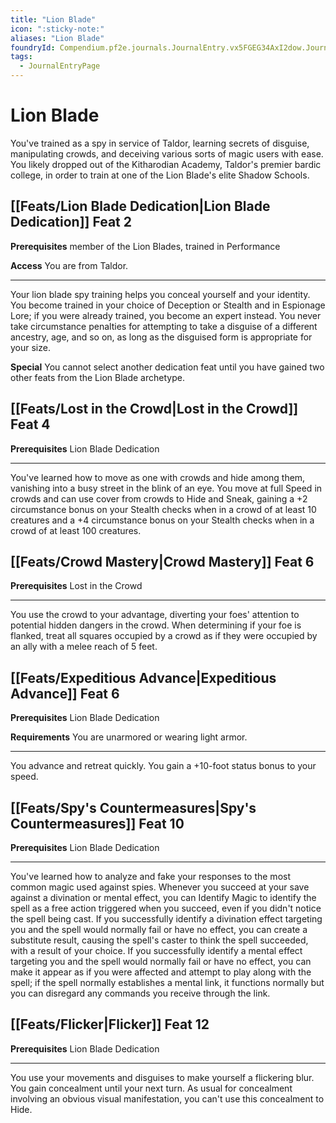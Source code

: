 ```yaml
---
title: "Lion Blade"
icon: ":sticky-note:"
aliases: "Lion Blade"
foundryId: Compendium.pf2e.journals.JournalEntry.vx5FGEG34AxI2dow.JournalEntryPage.COTDddn4psjIoWry
tags:
  - JournalEntryPage
---
```


# Lion Blade
You've trained as a spy in service of Taldor, learning secrets of disguise, manipulating crowds, and deceiving various sorts of magic users with ease. You likely dropped out of the Kitharodian Academy, Taldor's premier bardic college, in order to train at one of the Lion Blade's elite Shadow Schools.

## [[Feats/Lion Blade Dedication|Lion Blade Dedication]] Feat 2

**Prerequisites** member of the Lion Blades, trained in Performance

**Access** You are from Taldor.

* * *

Your lion blade spy training helps you conceal yourself and your identity. You become trained in your choice of Deception or Stealth and in Espionage Lore; if you were already trained, you become an expert instead. You never take circumstance penalties for attempting to take a disguise of a different ancestry, age, and so on, as long as the disguised form is appropriate for your size.

**Special** You cannot select another dedication feat until you have gained two other feats from the Lion Blade archetype.

## [[Feats/Lost in the Crowd|Lost in the Crowd]] Feat 4

**Prerequisites** Lion Blade Dedication

* * *

You've learned how to move as one with crowds and hide among them, vanishing into a busy street in the blink of an eye. You move at full Speed in crowds and can use cover from crowds to Hide and Sneak, gaining a +2 circumstance bonus on your Stealth checks when in a crowd of at least 10 creatures and a +4 circumstance bonus on your Stealth checks when in a crowd of at least 100 creatures.

## [[Feats/Crowd Mastery|Crowd Mastery]] Feat 6

**Prerequisites** Lost in the Crowd

* * *

You use the crowd to your advantage, diverting your foes' attention to potential hidden dangers in the crowd. When determining if your foe is flanked, treat all squares occupied by a crowd as if they were occupied by an ally with a melee reach of 5 feet.

## [[Feats/Expeditious Advance|Expeditious Advance]] Feat 6

**Prerequisites** Lion Blade Dedication

**Requirements** You are unarmored or wearing light armor.

* * *

You advance and retreat quickly. You gain a +10-foot status bonus to your speed.

## [[Feats/Spy's Countermeasures|Spy's Countermeasures]] Feat 10

**Prerequisites** Lion Blade Dedication

* * *

You've learned how to analyze and fake your responses to the most common magic used against spies. Whenever you succeed at your save against a divination or mental effect, you can Identify Magic to identify the spell as a free action triggered when you succeed, even if you didn't notice the spell being cast. If you successfully identify a divination effect targeting you and the spell would normally fail or have no effect, you can create a substitute result, causing the spell's caster to think the spell succeeded, with a result of your choice. If you successfully identify a mental effect targeting you and the spell would normally fail or have no effect, you can make it appear as if you were affected and attempt to play along with the spell; if the spell normally establishes a mental link, it functions normally but you can disregard any commands you receive through the link.

## [[Feats/Flicker|Flicker]] Feat 12

**Prerequisites** Lion Blade Dedication

* * *

You use your movements and disguises to make yourself a flickering blur. You gain concealment until your next turn. As usual for concealment involving an obvious visual manifestation, you can't use this concealment to Hide.